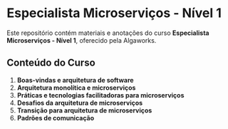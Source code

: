 # Especialista Microserviços - Nível 1

Este repositório contém materiais e anotações do curso **Especialista Microserviços - Nível 1**, oferecido pela Algaworks.

## Conteúdo do Curso
1. **Boas-vindas e arquitetura de software**
2. **Arquitetura monolítica e microserviços**
3. **Práticas e tecnologias facilitadoras para microserviços**
4. **Desafios da arquitetura de microserviços**
5. **Transição para arquitetura de microserviços**
6. **Padrões de comunicação**
